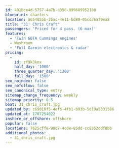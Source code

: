 ```yaml
---
id: 491bce4d-5757-4a7b-a358-099689952100
blueprint: charters
location: a654855b-2bac-4e11-bd80-05cdc6a79ea8
title: "31' Chris Craft"
passengers: 'Priced for 4 pass. (6 max)'
features:
  - 'Twin 6BTA Cummings engines'
  - Washroom
  - 'Full Garmin electronics & radar'
pricing:
  -
    id: zf9k3knx
    half_day: '1000'
    three_quarter_day: '1300'
    full_day: '1500'
seo_noindex: false
seo_nofollow: false
seo_canonical_type: entry
sitemap_change_frequency: weekly
sitemap_priority: 0.5
boat: 31_chris_craft.jpg
updated_by: c69010f5-4ef6-4fb1-b93b-5d19a5331586
updated_at: 1707254022
inshore_or_offshore: offshore
popular: false
locations: 7625cffe-90d7-4cde-85dd-cc8352ddf0bb
additional_photos:
  - 31_chris_craft.jpg
---
```

